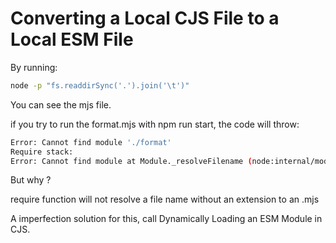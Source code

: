 # Converting a Local CJS File to a Local ESM File

By running:

```bash
node -p "fs.readdirSync('.').join('\t')"
```

You can see the mjs file.

if you try to run the format.mjs with npm run start, the code will throw:

```bash
Error: Cannot find module './format'
Require stack:
Error: Cannot find module at Module._resolveFilename (node:internal/modules/cjs/loader:995:15)
```

But why ?

require function will not resolve a file name without an extension to an .mjs

A imperfection solution for this, call Dynamically Loading an ESM Module in CJS.


